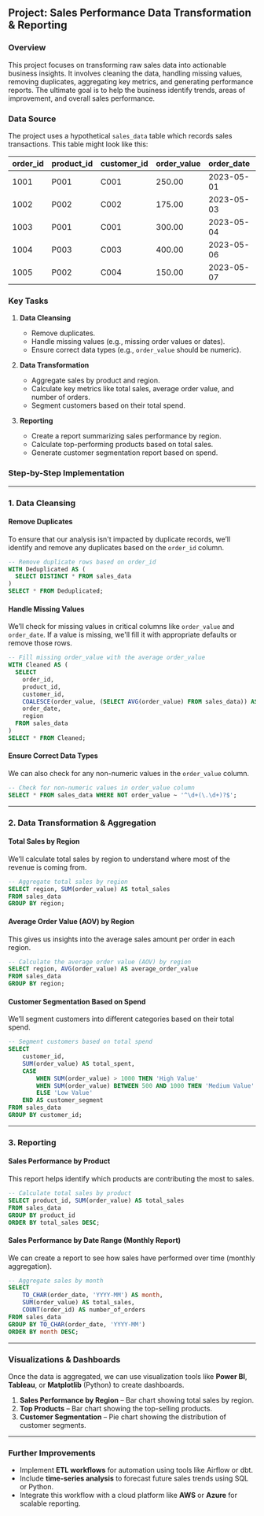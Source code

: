 ## **Project: Sales Performance Data Transformation & Reporting**

### **Overview**
This project focuses on transforming raw sales data into actionable business insights. It involves cleaning the data, handling missing values, removing duplicates, aggregating key metrics, and generating performance reports. The ultimate goal is to help the business identify trends, areas of improvement, and overall sales performance.

### **Data Source**
The project uses a hypothetical `sales_data` table which records sales transactions. This table might look like this:

| order_id | product_id | customer_id | order_value | order_date   | region   |
|----------|------------|-------------|-------------|--------------|----------|
| 1001     | P001       | C001        | 250.00      | 2023-05-01   | East     |
| 1002     | P002       | C002        | 175.00      | 2023-05-03   | West     |
| 1003     | P001       | C001        | 300.00      | 2023-05-04   | East     |
| 1004     | P003       | C003        | 400.00      | 2023-05-06   | North    |
| 1005     | P002       | C004        | 150.00      | 2023-05-07   | South    |

### **Key Tasks**
1. **Data Cleansing**  
   - Remove duplicates.
   - Handle missing values (e.g., missing order values or dates).
   - Ensure correct data types (e.g., `order_value` should be numeric).

2. **Data Transformation**  
   - Aggregate sales by product and region.
   - Calculate key metrics like total sales, average order value, and number of orders.
   - Segment customers based on their total spend.

3. **Reporting**  
   - Create a report summarizing sales performance by region.
   - Calculate top-performing products based on total sales.
   - Generate customer segmentation report based on spend.

### **Step-by-Step Implementation**

---

### 1. **Data Cleansing**

#### Remove Duplicates

To ensure that our analysis isn't impacted by duplicate records, we’ll identify and remove any duplicates based on the `order_id` column.

```sql
-- Remove duplicate rows based on order_id
WITH Deduplicated AS (
  SELECT DISTINCT * FROM sales_data
)
SELECT * FROM Deduplicated;
```

#### Handle Missing Values

We’ll check for missing values in critical columns like `order_value` and `order_date`. If a value is missing, we'll fill it with appropriate defaults or remove those rows.

```sql
-- Fill missing order_value with the average order_value
WITH Cleaned AS (
  SELECT 
    order_id,
    product_id,
    customer_id,
    COALESCE(order_value, (SELECT AVG(order_value) FROM sales_data)) AS order_value,
    order_date,
    region
  FROM sales_data
)
SELECT * FROM Cleaned;
```

#### Ensure Correct Data Types

We can also check for any non-numeric values in the `order_value` column.

```sql
-- Check for non-numeric values in order_value column
SELECT * FROM sales_data WHERE NOT order_value ~ '^\d+(\.\d+)?$';
```

---

### 2. **Data Transformation & Aggregation**

#### Total Sales by Region

We’ll calculate total sales by region to understand where most of the revenue is coming from.

```sql
-- Aggregate total sales by region
SELECT region, SUM(order_value) AS total_sales
FROM sales_data
GROUP BY region;
```

#### Average Order Value (AOV) by Region

This gives us insights into the average sales amount per order in each region.

```sql
-- Calculate the average order value (AOV) by region
SELECT region, AVG(order_value) AS average_order_value
FROM sales_data
GROUP BY region;
```

#### Customer Segmentation Based on Spend

We’ll segment customers into different categories based on their total spend.

```sql
-- Segment customers based on total spend
SELECT 
    customer_id,
    SUM(order_value) AS total_spent,
    CASE 
        WHEN SUM(order_value) > 1000 THEN 'High Value'
        WHEN SUM(order_value) BETWEEN 500 AND 1000 THEN 'Medium Value'
        ELSE 'Low Value'
    END AS customer_segment
FROM sales_data
GROUP BY customer_id;
```

---

### 3. **Reporting**

#### Sales Performance by Product

This report helps identify which products are contributing the most to sales.

```sql
-- Calculate total sales by product
SELECT product_id, SUM(order_value) AS total_sales
FROM sales_data
GROUP BY product_id
ORDER BY total_sales DESC;
```

#### Sales Performance by Date Range (Monthly Report)

We can create a report to see how sales have performed over time (monthly aggregation).

```sql
-- Aggregate sales by month
SELECT 
    TO_CHAR(order_date, 'YYYY-MM') AS month,
    SUM(order_value) AS total_sales,
    COUNT(order_id) AS number_of_orders
FROM sales_data
GROUP BY TO_CHAR(order_date, 'YYYY-MM')
ORDER BY month DESC;
```

---

### **Visualizations & Dashboards**

Once the data is aggregated, we can use visualization tools like **Power BI**, **Tableau**, or **Matplotlib** (Python) to create dashboards.

1. **Sales Performance by Region** – Bar chart showing total sales by region.
2. **Top Products** – Bar chart showing the top-selling products.
3. **Customer Segmentation** – Pie chart showing the distribution of customer segments.

---

### **Further Improvements**
- Implement **ETL workflows** for automation using tools like Airflow or dbt.
- Include **time-series analysis** to forecast future sales trends using SQL or Python.
- Integrate this workflow with a cloud platform like **AWS** or **Azure** for scalable reporting.
